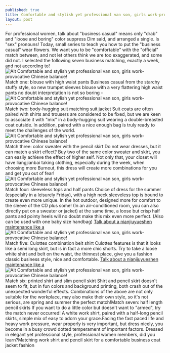 ```yaml
---
published: true
title: Comfortable and stylish yet professional van son, girls work-provocative Chinese balance!
layout: post
---
```

For professional women, talk about \"business casual\" means only \"drab\" and \"loose and boring\" color suppress Dim said, and arranged a single. Is \"sex\" pronouns! Today, small series to teach you how to put the \"business casual\" wear flowers. We want you to be \"comfortable\" with the \"official\" match between, and not let others think we are too exaggerated, and some did not. I selected the following seven business matching, exactly a week, and not according to!![Alt Comfortable and stylish yet professional van son, girls work-provocative Chinese balance!](https://c1.staticflickr.com/9/8755/28462367501_b5b5156ca7_z.jpg)Match one: blouse with high waist pants Business casual from the starchy stuffy style, so new trumpet sleeves blouse with a very flattering high waist pants no doubt interpretation is not so boring -![Alt Comfortable and stylish yet professional van son, girls work-provocative Chinese balance!](https://c2.staticflickr.com/8/7722/27923250694_d896f22914_z.jpg)Match two: body-hugging suit matching suit jacket Suit coats are often paired with shirts and trousers are considered to be fixed, but we are keen to associate it with \"mix\" in a body-hugging suit wearing a double-breasted coat outside. In addition, paired with a nice enough bag is truly ready to meet the challenges of the world.![Alt Comfortable and stylish yet professional van son, girls work-provocative Chinese balance!](https://c1.staticflickr.com/9/8624/27923260204_338b2f8652.jpg)Match three: color sweater with the pencil skirt Do not wear dresses, but it can match a skirt effect? Buy two of the same color sweater and skirt, you can easily achieve the effect of higher self. Not only that, your closet will have liangjianbai taking clothing, especially during the week, when choosing more Burnout, this dress will create more combinations for you and get you out of fear!![Alt Comfortable and stylish yet professional van son, girls work-provocative Chinese balance!](https://c1.staticflickr.com/9/8886/28462392691_9308c93806_z.jpg)Match four: sleeveless tops and half pants Choice of dress for the summer (especially in a leisurely Friday), with a high neck sleeveless top is bound to create even more unique. In the hot outdoor, designed more for comfort to the sleeve of the CD plus some! (In an air-conditioned room, you can also directly put on a sweater or jacket) at the same time, a loose but crisp half pants and pointy heels will no doubt make this mix even more perfect. (Also can be used with one baby size handbag) [Talk about a nianjiuyueshen maintenance like a](http://www.focalstyle.com/2016/07/11/talk-about-a-nianjiuyueshen-maintenance-like-a-distinctive-partnership/)![Alt Comfortable and stylish yet professional van son, girls work-provocative Chinese balance!](https://c1.staticflickr.com/9/8602/28462400951_31652c1d3d_z.jpg)Match five: Culottes combination belt shirt Culottes features is that it looks like a semi long skirt, but is in fact a more chic shorts. Try to take a loose white shirt and belt on the waist, the thinnest place, give you a fashion classic business style, nice and comfortable. [Talk about a nianjiuyueshen maintenance like a](http://www.focalstyle.com/2016/07/11/talk-about-a-nianjiuyueshen-maintenance-like-a-distinctive-partnership/)![Alt Comfortable and stylish yet professional van son, girls work-provocative Chinese balance!](https://c1.staticflickr.com/9/8714/28462408581_2ee4b0f676_z.jpg)Match six: printed shirt and slim pencil skirt Shirt and pencil skirt doesn\'t seem to fit, but in fun colors and background printing, both crash out of the unexpected wonderful effects. Combinations of the above are not only suitable for the workplace, may also make their own style, so it\'s not serious, are spring and summer the perfect match!Match seven: half length pencil skirts If you want to do a little color but doesn\'t want to \"armed\", try the match never occurred! A white work shirt, paired with a half-long pencil skirts, simple mix of easy to adorn your grace.Facing the fast paced life and heavy work pressure, wear properly is very important, but dress nicely, you become in a busy crowd dotted temperament of important factors. Dressed in elegant yet professional style, professional women members, did you learn?Matching work shirt and pencil skirt for a comfortable business coat jacket fashion